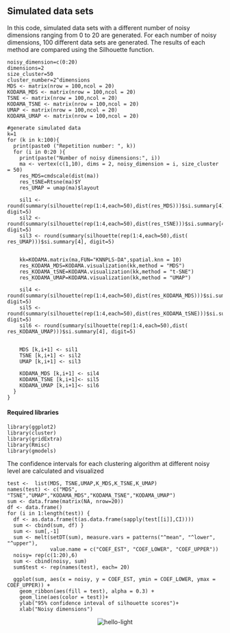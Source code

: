 ## Simulated data sets

In this code, simulated data sets with a different number of noisy dimensions ranging from 0 to 20 are generated. For each number of noisy dimensions, 100 different data sets are generated. The results of each method are compared using the Silhouette function.

```
noisy_dimension=c(0:20)
dimensions=2
size_cluster=50
cluster_number=2^dimensions
MDS <- matrix(nrow = 100,ncol = 20)
KODAMA_MDS <- matrix(nrow = 100,ncol = 20)
TSNE <- matrix(nrow = 100,ncol = 20)
KODAMA_TSNE <- matrix(nrow = 100,ncol = 20)
UMAP <- matrix(nrow = 100,ncol = 20)
KODAMA_UMAP <- matrix(nrow = 100,ncol = 20)

#generate simulated data
k=1
for (k in k:100){
  print(paste0 ("Repetition number: ", k))
  for (i in 0:20 ){
    print(paste("Number of noisy dimensions:", i))
    ma <- vertex(c(1,10), dims = 2, noisy_dimension = i, size_cluster = 50)
    res_MDS=cmdscale(dist(ma))
    res_tSNE=Rtsne(ma)$Y
    res_UMAP = umap(ma)$layout
    
    sil1 <- round(summary(silhouette(rep(1:4,each=50),dist(res_MDS)))$si.summary[4], digit=5)
    sil2 <- round(summary(silhouette(rep(1:4,each=50),dist(res_tSNE)))$si.summary[4], digit=5)
    sil3 <- round(summary(silhouette(rep(1:4,each=50),dist( res_UMAP)))$si.summary[4], digit=5)
    
    
    kk=KODAMA.matrix(ma,FUN="KNNPLS-DA",spatial.knn = 10)
    res_KODAMA_MDS=KODAMA.visualization(kk,method = "MDS")
    res_KODAMA_tSNE=KODAMA.visualization(kk,method = "t-SNE")
    res_KODAMA_UMAP=KODAMA.visualization(kk,method = "UMAP")
    
    sil4 <- round(summary(silhouette(rep(1:4,each=50),dist(res_KODAMA_MDS)))$si.summary[4], digit=5)
    sil5 <- round(summary(silhouette(rep(1:4,each=50),dist(res_KODAMA_tSNE)))$si.summary[4], digit=5)
    sil6 <- round(summary(silhouette(rep(1:4,each=50),dist( res_KODAMA_UMAP)))$si.summary[4], digit=5)
    

    MDS [k,i+1] <- sil1
    TSNE [k,i+1] <- sil2
    UMAP [k,i+1] <- sil3
    
    KODAMA_MDS [k,i+1] <- sil4
    KODAMA_TSNE [k,i+1]<- sil5
    KODAMA_UMAP [k,i+1]<- sil6
  }
}

```
#### Required libraries
```
library(ggplot2)
library(cluster)
library(gridExtra)
library(Rmisc)
library(gmodels)
```
The confidence intervals for each clustering algorithm at different noisy level  are calculated and visualized 

```
test <-  list(MDS, TSNE,UMAP,K_MDS,K_TSNE,K_UMAP)
names(test) <- c("MDS", "TSNE","UMAP","KODAMA_MDS","KODAMA_TSNE","KODAMA_UMAP")
sum <- data.frame(matrix(NA, nrow=20))
df <- data.frame()
for (i in 1:length(test)) {
  df <- as.data.frame(t(as.data.frame(sapply(test[[i]],CI))))
  sum <- cbind(sum, df) }
  sum <- sum[,-1]
  sum <- melt(setDT(sum), measure.vars = patterns("^mean", "^lower", "^upper"),
              value.name = c("COEF_EST", "COEF_LOWER", "COEF_UPPER"))
  noisy= rep(c(1:20),6)
  sum <- cbind(noisy, sum)
  sum$test <- rep(names(test), each= 20)
  
  ggplot(sum, aes(x = noisy, y = COEF_EST, ymin = COEF_LOWER, ymax = COEF_UPPER)) +
    geom_ribbon(aes(fill = test), alpha = 0.3) +
    geom_line(aes(color = test))+
    ylab("95% confidence inteval of silhouette scores")+
    xlab("Noisy dimensions")
```
<p>
  <p align="center">
    <img src="https://github.com/tkcaccia/KODAMA/blob/main/figures/CI%20simulated.png" alt="hello-light" />
  </p>
</p>

